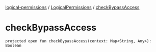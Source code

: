[logical-permissions](../index.md) / [LogicalPermissions](index.md) / [checkBypassAccess](.)

# checkBypassAccess

`protected open fun checkBypassAccess(context: Map<String, Any>): Boolean`